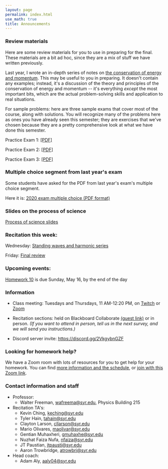 ```yaml
---
layout: page 
permalink: index.html
use_math: true
title: Announcements
---
```


### Review materials 

Here are some review materials for you to use in preparing for the final. These materials are a bit ad hoc, since
they are a mix of stuff we have written previously.

Last year, I wrote an in-depth series of notes on <a href="unit-3-review.pdf">the conservation of energy and momentum</a>. This may be useful to you in preparing. It doesn't contain any examples; instead, it's a discussion of the
theory and principles of the conservation of energy and momentum -- it's everything *except* the most important
bits, which are the actual problem-solving skills and application to real situations.

For sample problems: here are three sample exams that cover most of the course, along with solutions. 
You will recognize many of the problems here as ones you have already seen this semester; they are exercises
that we've chosen because they are a pretty comprehensive look at what we have done this semester.

Practice Exam 1: <a href="practice-exam-1-solutions.pdf">[PDF]</a>

Practice Exam 2: <a href="practice-exam-2-solutions.pdf">[PDF]</a>

Practice Exam 3: <a href="practice-exam-3-solutions.pdf">[PDF]</a>



### Multiple choice segment from last year's exam

Some students have asked for the PDF from last year's exam's multiple choice segment.

Here it is: <a href="final-mc.pdf">2020 exam multiple choice (PDF format)</a>

### Slides on the process of science

<a href="process-of-science.pdf">Process of science slides</a>

### Recitation this week:

Wednesday: <a href="recitation/week12/recitation-oscillations.pdf">Standing waves and harmonic series</a>

Friday: <a href="recitation/week12/recitation-final-review.pdf">Final review</a> 

### Upcoming events:

<a href="hw/hw10/hw10.pdf">Homework 10</a> is due Sunday, May 16, by the end of the day


### Information
-   Class meeting: Tuesdays and Thursdays, 11 AM-12:20 PM, on <a href="https://twitch.tv/suphysics">Twitch</a> or <a href="https://syracuseuniversity.zoom.us/j/96165376315?pwd=T3BuN2Zud2I4K2JiMUxFQk8wR1UyZz09">Zoom</a>
-   Recitation sections: held on Blackboard Collaborate <a href="https://us.bbcollab.com/guest/05d5140cb3de4947850244c95d0725b6">(guest link)</a> or in person. *(If you want to attend in person, tell us in the next survey, and we will send you instructions.)*

- Discord server invite: <https://discord.gg/2VkgybnGZF>



### Looking for homework help?

We have a Zoom room with lots of resources for you to get help for your homework. You can find <a href="https://walterfreeman.github.io/phy211/clinic.html">more information and the schedule</a>, or <a href="https://syracuseuniversity.zoom.us/j/93889871629">join with this Zoom link</a>.


### Contact information and staff
-   Professor: 
    - Walter Freeman, <wafreema@syr.edu>, Physics Building 215 
-   Recitation TA's:
    * Kevin Ching, <keching@syr.edu>
    * Tyler Hain, <tahain@syr.edu>
    * Clayton Larson, <cllarson@syr.edu>
    * Mario Olivares, <maolivar@syr.edu>
    * Gentian Muhaxheri, <gmuhaxhe@syr.edu>
    * Nuzhat Faiza Nufa, <nfaiza@syr.edu>
    * JT Paustian, <jtpausti@syr.edu>
    * Aaron Trowbridge, <atrowbri@syr.edu>
-   Head coach:
    - Adam Aly, <aaly04@syr.edu>



